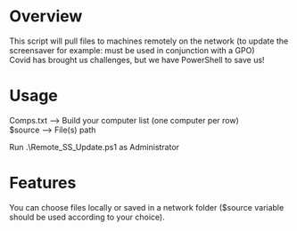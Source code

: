 # Overview
This script will pull files to machines remotely on the network (to update the screensaver for example: must be used in conjunction with a GPO)</br>
Covid has brought us challenges, but we have PowerShell to save us!

# Usage
Comps.txt --> Build your computer list (one computer per row)</br>
$source --> File(s) path

Run .\Remote_SS_Update.ps1 as Administrator

# Features
You can choose files locally or saved in a network folder ($source variable should be used according to your choice).
